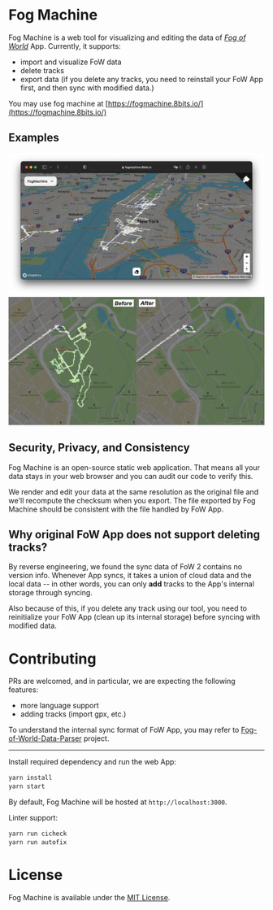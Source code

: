 # Fog Machine

Fog Machine is a web tool for visualizing and editing the data of [_Fog of World_](https://fogofworld.app/) App. Currently, it supports:

- import and visualize FoW data
- delete tracks
- export data (if you delete any tracks, you need to reinstall your FoW App first, and then sync with modified data.)

You may use fog machine at [https://fogmachine.8bits.io/](https://fogmachine.8bits.io/)

## Examples

![Demo Image (New York)](.github/landscape.png)
![Demo Image (Edit)](.github/edit.png)

## Security, Privacy, and Consistency

Fog Machine is an open-source static web application. That means all your data stays in your web browser and you can audit our code to verify this.

We render and edit your data at the same resolution as the original file and we'll recompute the checksum when you export. The file exported by Fog Machine should be consistent with the file handled by FoW App.

## Why original FoW App does not support deleting tracks?

By reverse engineering, we found the sync data of FoW 2 contains no version info. Whenever App syncs, it takes a union of cloud data and the local data -- in other words, you can only **add** tracks to the App's internal storage through syncing.

Also because of this, if you delete any track using our tool, you need to reinitialize your FoW App (clean up its internal storage) before syncing with modified data.

# Contributing

PRs are welcomed, and in particular, we are expecting the following features:

- more language support
- adding tracks (import gpx, etc.)

To understand the internal sync format of FoW App, you may refer to [Fog-of-World-Data-Parser](https://github.com/CaviarChen/Fog-of-World-Data-Parser) project.

---

Install required dependency and run the web App:

```bash
yarn install
yarn start
```

By default, Fog Machine will be hosted at `http://localhost:3000`.

Linter support:

```bash
yarn run cicheck
yarn run autofix
```

# License

Fog Machine is available under the [MIT License](https://opensource.org/licenses/MIT).
